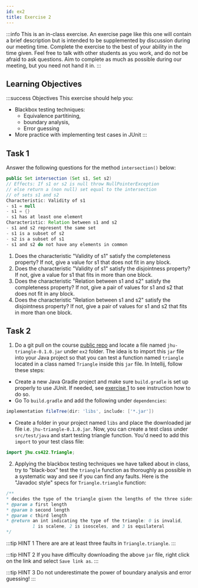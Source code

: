 ```yaml
---
id: ex2
title: Exercise 2
---
```


:::info
This is an in-class exercise. An exercise page like this one will contain a brief description but is intended to be supplemented by discussion during our meeting time. Complete the exercise to the best of your ability in the time given. Feel free to talk with other students as you work, and do not be afraid to ask questions. Aim to complete as much as possible during our meeting, but you need not hand it in. 
:::


## Learning Objectives

:::success Objectives
This exercise should help you:
* Blackbox testing techniques: 
    * Equivalence partitining, 
    * boundary analysis, 
    * Error guessing
* More practice with implementing test cases in JUnit 
:::

## Task 1

Answer the following questions for the method `intersection()` below:

```java
public Set intersection (Set s1, Set s2)
// Effects: If s1 or s2 is null throw NullPointerException
// else return a (non null) set equal to the intersection
// of sets s1 and s2
Characteristic: Validity of s1
- s1 = null
- s1 = {}
- s1 has at least one element
Characteristic: Relation between s1 and s2
- s1 and s2 represent the same set
- s1 is a subset of s2
- s2 is a subset of s1
- s1 and s2 do not have any elements in common
```
1. Does the characteristic "Validity of s1" satisfy the completeness property? If not, give a
value for s1 that does not fit in any block.
1. Does the characteristic "Validity of s1" satisfy the disjointness property? If not, give a value
for s1 that fits in more than one block.
1. Does the characteristic "Relation between s1 and s2" satisfy the completeness property? If
not, give a pair of values for s1 and s2 that does not fit in any block.
1. Does the characteristic "Relation between s1 and s2" satisfy the disjointness property? If
not, give a pair of values for s1 and s2 that fits in more than one block.


## Task 2

1. Do a git pull on the course [public repo](https://github.com/jhu-st/jhu-st-sp23-public) and locate a file named `jhu-triangle-0.1.0.jar` under `ex2` folder. The idea is to import this `jar` file into your Java project so that you can test a function named `triangle` located in a class named `Triangle` inside this `jar` file. In Intellij, follow these steps:

* Create a new Java Gradle project and make sure `build.gradle` is set up properly to use JUnit. If needed, see [exercise 1](ex1) to see instruction how to do so.
* Go To `build.gradle` and add the following under `dependencies`:

```groovy
implementation fileTree(dir: 'libs', include: ['*.jar'])
```

* Create a folder in your project named `libs` and place the downloaded jar file i.e. `jhu-triangle-0.1.0.jar`. Now, you can create a test class under `src/test/java` and start testing triangle function. You'd need to add this `import` to your test class file:

```java
import jhu.cs422.Triangle;
```

2. Applying the blackbox testing techniques we have talked about in class, try to "black-box" test the `triangle` function as thoroughly as possible in a systematic way and see if you can find any faults. Here is the "Javadoc style" specs for `Triangle.triangle` function:

```java
/**
* decides the type of the triangle given the lengths of the three sides
* @param a first length
* @param b second length
* @param c third length
* @return an int indicating the type of the triangle: 0 is invalid, 
          1 is scalene, 2 is isosceles, and 3 is equilateral
*/
```

:::tip HINT 1
There are are at least three faults in `Triangle.triangle`.
:::

:::tip HINT 2
If you have difficulty downloading the above `jar` file, right click on the link and select `Save link as`.
:::

:::tip HINT 3
Do not underestimate the power of boundary analysis and error guessing!
:::

